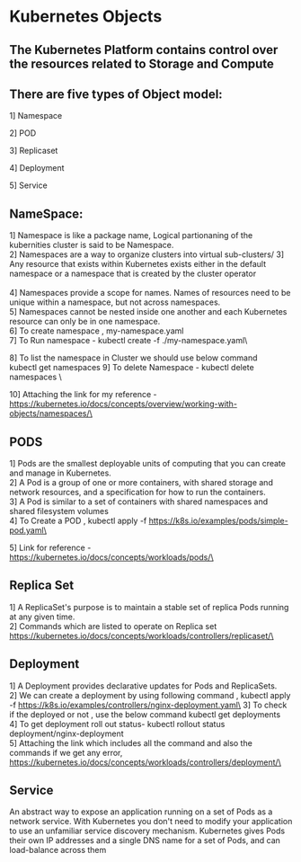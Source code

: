  # Kubernetes Objects

## The Kubernetes Platform contains control over the resources related to Storage and Compute

## There are five types of Object model:
1] Namespace

2] POD

3] Replicaset

4] Deployment

5] Service

## NameSpace:
1]  Namespace is like a package name, Logical partionaning of the kubernities cluster is said to be Namespace.\
2] Namespaces are a way to organize clusters into virtual sub-clusters/
3] Any resource that exists within Kubernetes exists either in the default namespace or a namespace that is created by the cluster operator\
\
4] Namespaces provide a scope for names. Names of resources need to be unique within a namespace, but not across namespaces.\
5] Namespaces cannot be nested inside one another and each Kubernetes resource can only be in one namespace.\
6] To create namespace ,  my-namespace.yaml\
7] To Run namespace - kubectl create -f ./my-namespace.yaml\

8] To list the namespace in Cluster we should use below command \
         kubectl get namespaces
9] To delete Namespace - kubectl delete namespaces <insert-some-namespace-name>\

10] Attaching the link for my reference - https://kubernetes.io/docs/concepts/overview/working-with-objects/namespaces/\

## PODS
1] Pods are the smallest deployable units of computing that you can create and manage in Kubernetes.\
2] A Pod is a group of one or more containers, with shared storage and network resources, and a specification for how to run the containers.\
3] A Pod is similar to a set of containers with shared namespaces and shared filesystem volumes\
4] To Create a POD , kubectl apply -f https://k8s.io/examples/pods/simple-pod.yaml\

5] Link for reference - https://kubernetes.io/docs/concepts/workloads/pods/\

## Replica Set
1] A ReplicaSet's purpose is to maintain a stable set of replica Pods running at any given time.\
2] Commands which are listed to operate on Replica set\
https://kubernetes.io/docs/concepts/workloads/controllers/replicaset/\

## Deployment
1] A Deployment provides declarative updates for Pods and ReplicaSets.\
2] We can create a deployment by using following command , kubectl apply -f https://k8s.io/examples/controllers/nginx-deployment.yaml\
3] To check if the deployed or not , use the below command kubectl get deployments\
4] To get deployment roll out status- kubectl rollout status deployment/nginx-deployment\
5] Attaching the link which includes all the command and also the commands if we get any error,\
https://kubernetes.io/docs/concepts/workloads/controllers/deployment/\

## Service

An abstract way to expose an application running on a set of Pods as a network service.
With Kubernetes you don't need to modify your application to use an unfamiliar service discovery mechanism. Kubernetes gives Pods their own IP addresses and a single DNS name for a set of Pods, and can load-balance across them
